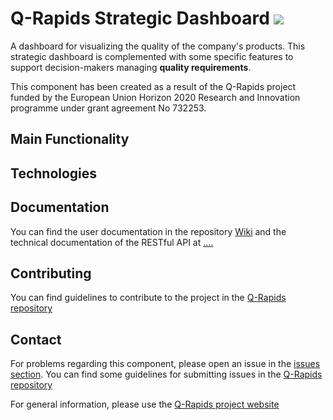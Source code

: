 # Q-Rapids Strategic Dashboard ![](https://img.shields.io/badge/License-Apache2.0-blue.svg)

A dashboard for visualizing the quality of the company's products. This strategic dashboard is complemented with some specific features to support decision-makers managing **quality requirements**.

This component has been created as a result of the Q-Rapids project funded by the European Union Horizon 2020 Research and Innovation programme under grant agreement No 732253.

## Main Functionality

## Technologies

## Documentation

You can find the user documentation in the repository [Wiki]() and the technical documentation of the RESTful API at [....]()

## Contributing

You can find guidelines to contribute to the project in the [Q-Rapids repository](https://github.com/q-rapids/q-rapids/blob/master/CONTRIBUTING.md)

## Contact 

For problems regarding this component, please open an issue in the [issues section](https://github.com/q-rapids/qrapids-dashboard/issues). You can find some guidelines for submitting issues in the [Q-Rapids repository](https://github.com/q-rapids/q-rapids/blob/master/CONTRIBUTING.md)

For general information, please use the [Q-Rapids project website](http://www.q-rapids.eu/contact)

